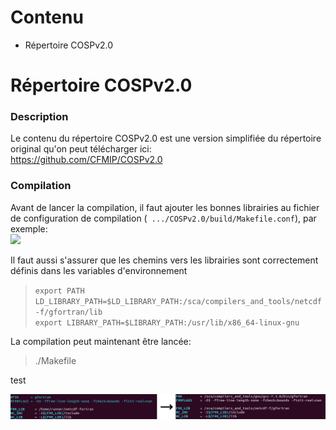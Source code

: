 # Contenu  
  - Répertoire COSPv2.0  

# Répertoire COSPv2.0  

### Description
Le contenu du répertoire COSPv2.0 est une version simplifiée du répertoire original qu'on peut télécharger ici:   
https://github.com/CFMIP/COSPv2.0   



### Compilation  

Avant de lancer la compilation, il faut ajouter les bonnes librairies au fichier de configuration de compilation (` .../COSPv2.0/build/Makefile.conf`), par exemple:  
![](./images/makefiles.png)  


Il faut aussi s'assurer que les chemins vers les librairies sont correctement définis dans les variables d'environnement  
> `export PATH LD_LIBRARY_PATH=$LD_LIBRARY_PATH:/sca/compilers_and_tools/netcdf-f/gfortran/lib`  
> `export LIBRARY_PATH=$LIBRARY_PATH:/usr/lib/x86_64-linux-gnu`  

La compilation peut maintenant être lancée:  
> ./Makefile  

test

![](https://github.com/vincentpoitras/validation_nuage/blob/master/cospout/images/Makefile.conf.png)
